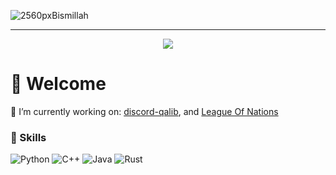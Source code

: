 
![2560pxBismillah](https://upload.wikimedia.org/wikipedia/commons/thumb/a/a7/Bismillah_Calligraphy19.svg/2560px-Bismillah_Calligraphy19.svg.png)


---------

<p align="center">
  <img alig src="https://github-profile-trophy.vercel.app/?username=YousefEZ&theme=onedark&column=8&rank=SSS,SS,S,AAA,AA,A,B,C" />
</p>


# 👋 Welcome

🔭 I’m currently working on: [discord-qalib](https://github.com/YousefEZ/discord-qalib), and [League Of Nations](https://github.com/YousefEZ/LeagueOfNations)

### 🎨 Skills
![Python](https://img.shields.io/badge/python-3670A0?style=for-the-badge&logo=python&logoColor=ffdd54)
![C++](https://img.shields.io/badge/c++-%2300599C.svg?style=for-the-badge&logo=c%2B%2B&logoColor=white)
![Java](https://img.shields.io/badge/java-%23ED8B00.svg?style=for-the-badge&logo=openjdk&logoColor=white)
![Rust](https://img.shields.io/badge/rust-%23000000.svg?style=for-the-badge&logo=rust&logoColor=white)
